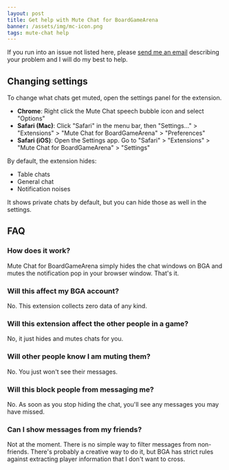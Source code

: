 ```yaml
---
layout: post
title: Get help with Mute Chat for BoardGameArena
banner: /assets/img/mc-icon.png
tags: mute-chat help
---
```


If you run into an issue not listed here, please [send me an email](mailto:nazariosoftwarellc+mc@gmail.com) describing your problem and I will do my best to help.

## Changing settings

To change what chats get muted, open the settings panel for the extension.

- **Chrome**: Right click the Mute Chat speech bubble icon and select "Options"
- **Safari (Mac)**: Click "Safari" in the menu bar, then "Settings..." > "Extensions" > "Mute Chat for BoardGameArena" > "Preferences"
- **Safari (iOS)**: Open the Settings app. Go to "Safari" > "Extensions" > "Mute Chat for BoardGameArena" > "Settings"

By default, the extension hides:

- Table chats
- General chat
- Notification noises

It shows private chats by default, but you can hide those as well in the settings.

## FAQ

### How does it work?

Mute Chat for BoardGameArena simply hides the chat windows on BGA and mutes the notification pop in your browser window. That's it. 

### Will this affect my BGA account?

No. This extension collects zero data of any kind.

### Will this extension affect the other people in a game? 

No, it just hides and mutes chats for you. 

### Will other people know I am muting them?

No. You just won't see their messages.

### Will this block people from messaging me?

No. As soon as you stop hiding the chat, you'll see any messages you may have missed. 

### Can I show messages from my friends?

Not at the moment. There is no simple way to filter messages from non-friends. There's probably a creative way to do it, but BGA has strict rules against extracting player information that I don't want to cross.